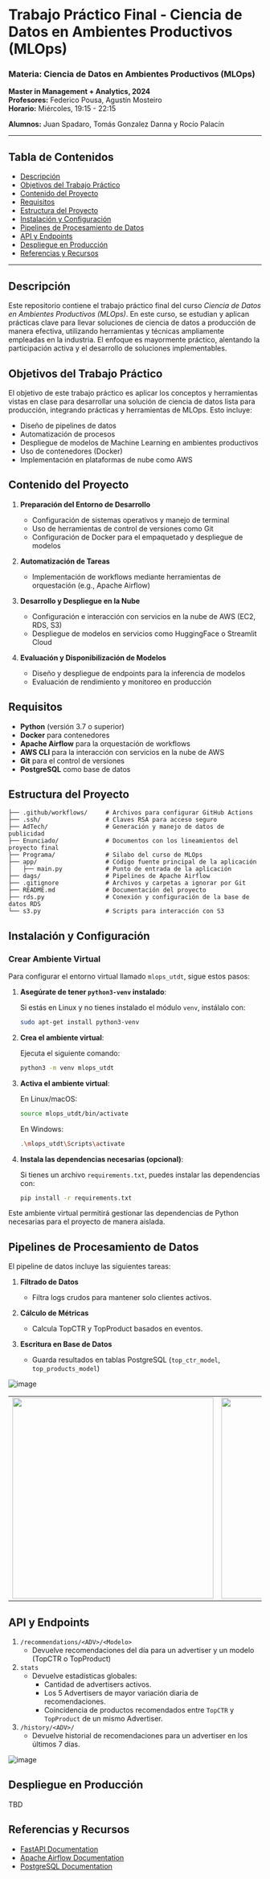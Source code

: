 # Trabajo Práctico Final - Ciencia de Datos en Ambientes Productivos (MLOps)

### Materia: Ciencia de Datos en Ambientes Productivos (MLOps)
**Master in Management + Analytics, 2024**  
**Profesores:** Federico Pousa, Agustín Mosteiro  
**Horario:** Miércoles, 19:15 - 22:15


**Alumnos:** Juan Spadaro, Tomás Gonzalez Danna y Rocío Palacín


---

## Tabla de Contenidos
- [Descripción](#descripción)
- [Objetivos del Trabajo Práctico](#objetivos-del-trabajo-práctico)
- [Contenido del Proyecto](#contenido-del-proyecto)
- [Requisitos](#requisitos)
- [Estructura del Proyecto](#estructura-del-proyecto)
- [Instalación y Configuración](#instalación-y-configuración)
- [Pipelines de Procesamiento de Datos](#pipelines-de-procesamiento-de-datos)
- [API y Endpoints](#api-y-endpoints)
- [Despliegue en Producción](#despliegue-en-producción)
- [Referencias y Recursos](#referencias-y-recursos)


---

## Descripción

Este repositorio contiene el trabajo práctico final del curso *Ciencia de Datos en Ambientes Productivos (MLOps)*. En este curso, se estudian y aplican prácticas clave para llevar soluciones de ciencia de datos a producción de manera efectiva, utilizando herramientas y técnicas ampliamente empleadas en la industria. El enfoque es mayormente práctico, alentando la participación activa y el desarrollo de soluciones implementables.

## Objetivos del Trabajo Práctico

El objetivo de este trabajo práctico es aplicar los conceptos y herramientas vistas en clase para desarrollar una solución de ciencia de datos lista para producción, integrando prácticas y herramientas de MLOps. Esto incluye:

- Diseño de pipelines de datos
- Automatización de procesos
- Despliegue de modelos de Machine Learning en ambientes productivos
- Uso de contenedores (Docker)
- Implementación en plataformas de nube como AWS

## Contenido del Proyecto

1. **Preparación del Entorno de Desarrollo**
   - Configuración de sistemas operativos y manejo de terminal
   - Uso de herramientas de control de versiones como Git
   - Configuración de Docker para el empaquetado y despliegue de modelos

2. **Automatización de Tareas**
   - Implementación de workflows mediante herramientas de orquestación (e.g., Apache Airflow)

3. **Desarrollo y Despliegue en la Nube**
   - Configuración e interacción con servicios en la nube de AWS (EC2, RDS, S3)
   - Despliegue de modelos en servicios como HuggingFace o Streamlit Cloud

4. **Evaluación y Disponibilización de Modelos**
   - Diseño y despliegue de endpoints para la inferencia de modelos
   - Evaluación de rendimiento y monitoreo en producción

## Requisitos

- **Python** (versión 3.7 o superior)
- **Docker** para contenedores
- **Apache Airflow** para la orquestación de workflows
- **AWS CLI** para la interacción con servicios en la nube de AWS
- **Git** para el control de versiones
- **PostgreSQL** como base de datos


## Estructura del Proyecto

```plaintext
├── .github/workflows/     # Archivos para configurar GitHub Actions
├── .ssh/                  # Claves RSA para acceso seguro
├── AdTech/                # Generación y manejo de datos de publicidad
├── Enunciado/             # Documentos con los lineamientos del proyecto final
├── Programa/              # Silabo del curso de MLOps
├── app/                   # Código fuente principal de la aplicación
│   ├── main.py            # Punto de entrada de la aplicación
├── dags/                  # Pipelines de Apache Airflow
├── .gitignore             # Archivos y carpetas a ignorar por Git
├── README.md              # Documentación del proyecto
├── rds.py                 # Conexión y configuración de la base de datos RDS
└── s3.py                  # Scripts para interacción con S3
```

## Instalación y Configuración

### Crear Ambiente Virtual

Para configurar el entorno virtual llamado `mlops_utdt`, sigue estos pasos:

1. **Asegúrate de tener `python3-venv` instalado**:
   
   Si estás en Linux y no tienes instalado el módulo `venv`, instálalo con:
   ```bash
   sudo apt-get install python3-venv

3. **Crea el ambiente virtual**:

   Ejecuta el siguiente comando:
   ```bash
   python3 -m venv mlops_utdt

4. **Activa el ambiente virtual**:

   En Linux/macOS:
   ```bash
   source mlops_utdt/bin/activate
   ```
   En Windows:
   ```bash
   .\mlops_utdt\Scripts\activate
   ```

5. **Instala las dependencias necesarias (opcional)**:

   Si tienes un archivo `requirements.txt`, puedes instalar las dependencias con:
   ```bash
   pip install -r requirements.txt
   ```

Este ambiente virtual permitirá gestionar las dependencias de Python necesarias para el proyecto de manera aislada.

 ## Pipelines de Procesamiento de Datos

El pipeline de datos incluye las siguientes tareas:

1. **Filtrado de Datos**
   - Filtra logs crudos para mantener solo clientes activos.

2. **Cálculo de Métricas**
   - Calcula TopCTR y TopProduct basados en eventos.

3. **Escritura en Base de Datos**
   - Guarda resultados en tablas PostgreSQL (`top_ctr_model`, `top_products_model`)
  
![image](https://github.com/user-attachments/assets/128ca21c-68a0-4670-9ad5-c670ce300130)

<table>
  <tr>
    <td>
      <img src="https://github.com/user-attachments/assets/79db68b1-c997-4c8b-abca-9890a0e01e3c" width="400"/>
    </td>
    <td>
      <img src="https://github.com/user-attachments/assets/3d0d8b53-7019-4328-8a3d-0624b4a9dc66" width="400"/>
    </td>
  </tr>
</table>


 ## API y Endpoints
 
1. `/recommendations/<ADV>/<Modelo>`
   - Devuelve recomendaciones del día para un advertiser y un modelo (TopCTR o TopProduct)
2. `stats`
   - Devuelve estadísticas globales:
      - Cantidad de advertisers activos.
      - Los 5 Advertisers de mayor variación diaria de recomendaciones.
      - Coincidencia de productos recomendados entre `TopCTR` y `TopProduct` de un mismo Advertiser.
3. `/history/<ADV>/`
   - Devuelve historial de recomendaciones para un advertiser en los últimos 7 días.
  
![image](https://github.com/user-attachments/assets/37f98e96-ed58-408a-a365-167df743a3e0)


 ## Despliegue en Producción

 TBD

 ## Referencias y Recursos

 - [FastAPI Documentation](https://fastapi.tiangolo.com/)
 - [Apache Airflow Documentation](https://airflow.apache.org/docs/)
 - [PostgreSQL Documentation](https://www.postgresql.org/docs/)
